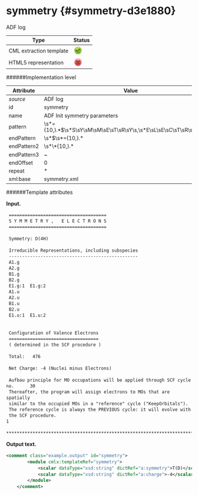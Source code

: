 # symmetry {#symmetry-d3e1880}

ADF log

| Type                                                                                                                                                                                                  | Status                                                                                                                                                                                                |
|----|----|
| CML extraction template                                                                                                                                                                               | ![](/imgs/Total.png)                                                                                                                                                                                  |
| HTML5 representation                                                                                                                                                                                  | ![](/imgs/None.png)                                                                                                                                                                                   |

######Implementation level

| Attribute                                                                                                                                                                                             | Value                                                                                                                                                                                                 |
|----|----|
| *source*                                                                                                                                                                                              | ADF log                                                                                                                                                                                               |
| id                                                                                                                                                                                                    | symmetry                                                                                                                                                                                              |
| name                                                                                                                                                                                                  | ADF Init symmetry parameters                                                                                                                                                                          |
| pattern                                                                                                                                                                                               | \\s\*={10,}.\*\$\\s\*S\\sY\\sM\\sM\\sE\\sT\\sR\\sY\\s,\\s\*E\\sL\\sE\\sC\\sT\\sR\\sO\\sN\\sS.\*                                                                                                       |
| endPattern                                                                                                                                                                                            | \\s\*\$\\s\*={10,}.\*                                                                                                                                                                                 |
| endPattern2                                                                                                                                                                                           | \\s\*\\\*{10,}.\*                                                                                                                                                                                     |
| endPattern3                                                                                                                                                                                           | \~                                                                                                                                                                                                    |
| endOffset                                                                                                                                                                                             | 0                                                                                                                                                                                                     |
| repeat                                                                                                                                                                                                | \*                                                                                                                                                                                                    |
| xml:base                                                                                                                                                                                              | symmetry.xml                                                                                                                                                                                          |

######Template attributes

**Input.**

     =====================================
     S Y M M E T R Y ,   E L E C T R O N S
     =====================================

     Symmetry: D(4H)

     Irreducible Representations, including subspecies
     -------------------------------------------------
     A1.g
     A2.g
     B1.g
     B2.g
     E1.g:1  E1.g:2
     A1.u
     A2.u
     B1.u
     B2.u
     E1.u:1  E1.u:2


     Configuration of Valence Electrons
     ==================================
     ( determined in the SCF procedure )

     Total:   476

     Net Charge: -4 (Nuclei minus Electrons)

     Aufbau principle for MO occupations will be applied through SCF cycle no.      30
     Thereafter, the program will assign electrons to MOs that are spatially
     similar to the occupied MOs in a "reference" cycle ("KeepOrbitals").
     The reference cycle is always the PREVIOUS cycle: it will evolve with
     the SCF procedure.
    1
     ***************************************************************************************************
        

**Output text.**

```xml
<comment class="example.output" id="symmetry">
        <module cmlx:templateRef="symmetry">
            <scalar dataType="xsd:string" dictRef="a:symmetry">T(D)</scalar>
            <scalar dataType="xsd:string" dictRef="a:charge">-4</scalar>
        </module>
    </comment>
```
